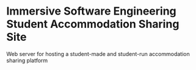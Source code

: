 # Immersive Software Engineering Student Accommodation Sharing Site
Web server for hosting a student-made and student-run accommodation sharing platform